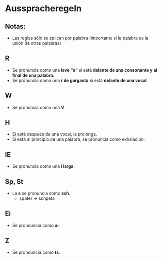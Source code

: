 # Ausspracheregeln

## Notas:
  * Las reglas sólo se aplican por palabra (importante si la palabra es la unión de otras palabras)

## R

* Se pronuncia como una **leve "a"** si está **delante de una consonante y al final de una palabra**.
* Se pronuncia como una **r de __garganta__** si está **delante de una vocal**

## W

* Se pronuncia como una **V**

## H 

* Si está después de una vocal, la prolonga.
* Si está al principio de una palabra, se pronuncia como exhalación.

## IE

* Se pronuncia como una **i larga**.

## Sp, St

* La **s** se pronuncia como **sch**.
  * spatër => schpeta
  
## Ei

* Se pronouncia como **ai**.

## Z

* Se pronouncia como **ts**.
